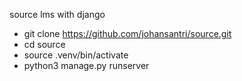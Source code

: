source lms with django
- git clone https://github.com/johansantri/source.git
- cd source
- source .venv/bin/activate
- python3 manage.py runserver
